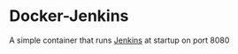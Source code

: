 Docker-Jenkins
==============

A simple container that runs [Jenkins](http://jenkins-ci.org/) at startup on port 8080